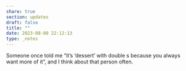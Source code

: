 ```yaml
---
share: true
section: updates
draft: false
title: ""
date: 2023-08-08 22:12:13
type: _notes
---
```



Someone once told me “it’s ‘dessert’ with double s because you always want more of it”, and I think about that person often.
